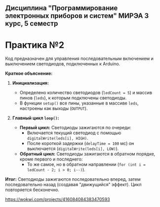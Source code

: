 ## Дисциплина "Программирование электронных приборов и систем" МИРЭА 3 курс, 5 семестр

# Практика №2

Код предназначен для управления последовательным включением и выключением светодиодов, подключенных к Arduino. 

**Краткое объяснение:**

1. **Инициализация:**
   - Определено количество светодиодов (`ledCount = 5`) и массив пинов (`leds`), к которым подключены светодиоды.
   - В функции `setup()` все пины, указанные в массиве `leds`, настроены как выходы (`OUTPUT`).

2. **Главный цикл `loop()`:**
   - **Первый цикл:** Светодиоды зажигаются по очереди:
     - Включается текущий светодиод с помощью `digitalWrite(leds[i], HIGH)`.
     - После короткой задержки (`delayTime = 100` мс) он выключается (`digitalWrite(leds[i], LOW)`).
   - **Обратный цикл:** Светодиоды зажигаются в обратном порядке, кроме первого и последнего:
     - То же самое, но в обратном направлении (`for (int i = ledCount - 2; i > 0; i--)`).

**Итог:**
Светодиоды зажигаются последовательно вперед, затем последовательно назад (создавая "движущийся" эффект). Цикл повторяется бесконечно.

https://wokwi.com/projects/416084084383470593
